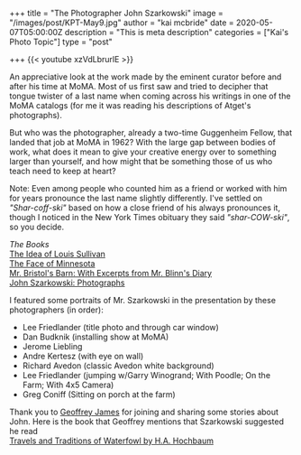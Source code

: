 +++
title = "The Photographer John Szarkowski"
image = "/images/post/KPT-May9.jpg"
author = "kai mcbride"
date = 2020-05-07T05:00:00Z
description = "This is meta description"
categories = ["Kai's Photo Topic"]
type = "post"

+++
{{< youtube xzVdLbrurlE >}}

An appreciative look at the work made by the eminent curator before and after his time at MoMA. Most of us first saw
and tried to decipher that tongue twister of a last name when coming across his writings in
one of the MoMA catalogs (for me it was reading his descriptions of Atget's photographs). 

But who was the photographer, already a two-time Guggenheim Fellow, that landed that job
at MoMA in 1962? With the large gap between bodies of work, what does it mean to give
your creative energy over to something larger than yourself, and how might that be something
those of us who teach need to keep at heart?

Note: Even among people who counted him as a friend or worked with him for
years pronounce the last name slightly differently. I've settled on <br>_"Shar-coff-ski"_ based
on how a close friend of his always pronounces it, though I noticed in the New York Times
obituary they said _"shar-COW-ski"_, so you decide.

_The Books_<br>
[The Idea of Louis Sullivan](https://www.amazon.com/Idea-Louis-Sullivan-John-Szarkowski/dp/0821226673)<br>
[The Face of Minnesota](https://www.amazon.com/Face-Minnesota-John-Szarkowski/dp/0816654484)<br>
[Mr. Bristol's Barn: With Excerpts from Mr. Blinn's Diary](https://www.amazon.com/Mr-Bristols-Barn-Excerpts-Blinns/dp/0810942860)<br>
[John Szarkowski: Photographs](https://www.amazon.com/John-Szarkowski-Photographs/dp/0821261983)<br>

I featured some portraits of Mr. Szarkowski in the presentation by these photographers (in order):<br>
<ul>
	<li>Lee Friedlander (title photo and through car window)
	<li>Dan Budknik (installing show at MoMA)
	<li>Jerome Liebling 
	<li>Andre Kertesz (with eye on wall)
	<li>Richard Avedon (classic Avedon white background)
	<li>Lee Friedlander (jumping w/Garry Winogrand; With Poodle; On the Farm; With 4x5 Camera)
	<li>Greg Coniff (Sitting on porch at the farm)
</ul>

Thank you to [Geoffrey James](https://en.wikipedia.org/wiki/Geoffrey_James_(photographer)) for joining and sharing some stories about John. Here is the book that Geoffrey mentions that Szarkowski suggested he read<br>
[Travels and Traditions of Waterfowl by H.A. Hochbaum](https://www.amazon.com/Travels-Traditions-Waterfowl-Albert-Hochbaum/dp/B0000CJEOW)
